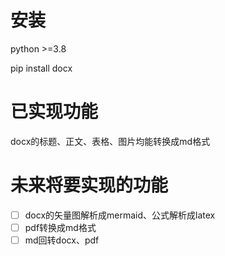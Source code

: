 # 安装
python >=3.8

pip install docx
# 已实现功能
docx的标题、正文、表格、图片均能转换成md格式
# 未来将要实现的功能
- [ ] docx的矢量图解析成mermaid、公式解析成latex
- [ ] pdf转换成md格式
- [ ] md回转docx、pdf